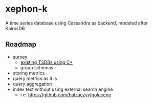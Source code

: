 # xephon-k

A time series database using Cassandra as backend, modeled after KairosDB

## Roadmap

- [survey](survey)
  - [existing TSDBs using C*](https://github.com/xephonhq/awesome-time-series-database#cassandra)
  - group schemas
- storing metrics
- query metrics as it is
- query aggregation
- index text without using external search engine
  - i.e. https://github.com/balzaczyy/golucene
